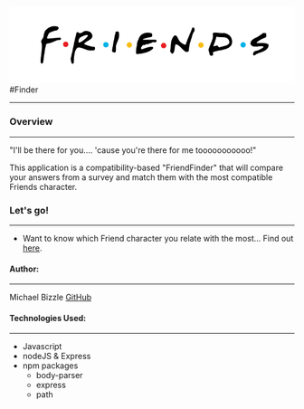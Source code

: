 ![](app/public/logo.png)
#Finder
***

### Overview
***

"I'll be there for you.... 'cause you're there for me tooooooooooo!" 

This application is a compatibility-based "FriendFinder" that will compare your answers from a survey and match them with the most compatible Friends character. 

### Let's go! 
***

* Want to know which Friend character you relate with the most... Find out [here](https://be-there-for-you.herokuapp.com/). 

#### Author:
***

Michael Bizzle [GitHub](https://github.com/mbizzle1464)

#### Technologies Used:
***
* Javascript
* nodeJS
& Express 
* npm packages
    * body-parser
    * express
    * path
